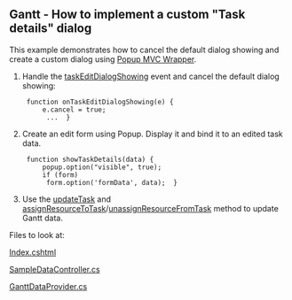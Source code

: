 
## Gantt - How to implement a custom "Task details" dialog

This example demonstrates how to cancel the default dialog showing and create a custom dialog using [Popup MVC Wrapper](https://js.devexpress.com/Documentation/ApiReference/UI_Widgets/dxPopup/). 
1. Handle the [taskEditDialogShowing](https://js.devexpress.com/Documentation/ApiReference/UI_Widgets/dxGantt/Events/#taskEditDialogShowing) event and cancel the default dialog showing:
   
        function onTaskEditDialogShowing(e) { 
			e.cancel = true;
        	 ...  } 
		 
2. Create an edit form using Popup. Display it and bind it to an edited task data.
 
        function showTaskDetails(data) { 
			popup.option("visible", true);
        	if (form)
           	 form.option('formData', data);  } 
		 
3.  Use the [updateTask](https://js.devexpress.com/Documentation/ApiReference/UI_Widgets/dxGantt/Methods/#updateTaskkey_data) and [assignResourceToTask](https://js.devexpress.com/Documentation/ApiReference/UI_Widgets/dxGantt/Methods/#assignResourceToTaskresourceKey_taskKey)/[unassignResourceFromTask](https://js.devexpress.com/Documentation/ApiReference/UI_Widgets/dxGantt/Methods/#unassignResourceFromTaskresourceKey_taskKey) method to update Gantt data. 

Files to look at: 

 [Index.cshtml](https://github.com/DevExpress-Examples/devextreme-gantt--how-to-create-a-custom-task-details-dialog/blob/20.2.3%2B/CS/DevExtremeMvcApp1/Views/Home/Index.cshtml "Index.cshtml")

[SampleDataController.cs](https://github.com/DevExpress-Examples/devextreme-gantt--how-to-create-a-custom-task-details-dialog/blob/20.2.3%2B/CS/DevExtremeMvcApp1/Controllers/SampleDataController.cs "SampleDataController.cs")

 [GanttDataProvider.cs](http://https://github.com/DevExpress-Examples/devextreme-gantt--how-to-create-a-custom-task-details-dialog/blob/20.2.3%2B/CS/DevExtremeMvcApp1/Models/GanttDataProvider.cs "GanttDataProvider.cs")
